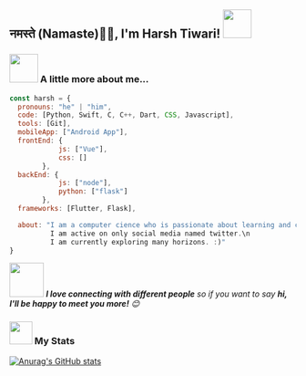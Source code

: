 <h2>नमस्ते (Namaste)🙏🏻, I'm Harsh Tiwari! <img src="https://media.giphy.com/media/12oufCB0MyZ1Go/giphy.gif" width="50"></h2>
<!-- <img align='right' src="https://media.giphy.com/media/M9gbBd9nbDrOTu1Mqx/giphy.gif" width="230"> -->
<!--
![Twitter Follow](https://img.shields.io/twitter/follow/imharshhub?label=Follow)
[![Linkedin: thaianebraga](https://img.shields.io/badge/-harsh-blue?style=flat-square&logo=Linkedin&logoColor=white&link=https://www.linkedin.com/in/iharshtiwari/)](https://www.linkedin.com/in/iharshtiwari)
![GitHub followers](https://img.shields.io/github/followers/sudo-harsh-tiwari?label=Follow&style=social)
![](https://visitor-badge.glitch.me/badge?page_id=sudo-harsh-tiwari.sudo-harsh-tiwari)
-->

### <img src="https://media.giphy.com/media/VgCDAzcKvsR6OM0uWg/giphy.gif" width="50"> A little more about me...  

```javascript
const harsh = {
  pronouns: "he" | "him",
  code: [Python, Swift, C, C++, Dart, CSS, Javascript],
  tools: [Git],
  mobileApp: ["Android App"],
  frontEnd: {
            js: ["Vue"],
            css: []
        },
  backEnd: {
            js: ["node"],
            python: ["flask"]
        },
  frameworks: [Flutter, Flask],

  about: "I am a computer cience who is passionate about learning and creating solutions.\n
          I am active on only social media named twitter.\n
          I am currently exploring many horizons. :)"
}
```

<img src="https://media.giphy.com/media/LnQjpWaON8nhr21vNW/giphy.gif" width="60"> <em><b>I love connecting with different people</b> so if you want to say <b>hi, I'll be happy to meet you more!</b> 😊</em>

### <img src="https://media.giphy.com/media/cj87CxfRtrUifF3Ryk/giphy.gif" width="40"> My Stats 
[![Anurag's GitHub stats](https://github-readme-stats.vercel.app/api?username=sudo-harsh-tiwari&show_icons=true)](https://github.com/sudo-harsh-tiwari/github-readme-stats)

